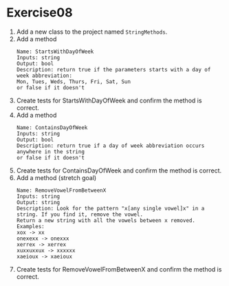 # Exercise08

1. Add a new class to the project named `StringMethods`.
2. Add a method
    ```
    Name: StartsWithDayOfWeek
    Inputs: string
    Output: bool
    Description: return true if the parameters starts with a day of week abbreviation:
    Mon, Tues, Weds, Thurs, Fri, Sat, Sun
    or false if it doesn't
    ```
3. Create tests for StartsWithDayOfWeek and confirm the method is correct.
4. Add a method
    ```
    Name: ContainsDayOfWeek
    Inputs: string
    Output: bool
    Description: return true if a day of week abbreviation occurs anywhere in the string
    or false if it doesn't
    ```
5. Create tests for ContainsDayOfWeek and confirm the method is correct.
6. Add a method (stretch goal)
    ```
    Name: RemoveVowelFromBetweenX
    Inputs: string
    Output: string
    Description: Look for the pattern "x[any single vowel]x" in a string. If you find it, remove the vowel.
    Return a new string with all the vowels between x removed.
    Examples:
    xox -> xx
    onexexx -> onexxx
    xerrex -> xerrex
    xuxxuxxux -> xxxxxx
    xaeioux -> xaeioux
    ```
 7. Create tests for RemoveVowelFromBetweenX and confirm the method is correct.